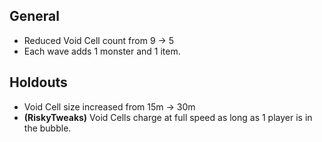 ## General

- Reduced Void Cell count from 9 -> 5
- Each wave adds 1 monster and 1 item.

## Holdouts

- Void Cell size increased from 15m -> 30m
- **(RiskyTweaks)** Void Cells charge at full speed as long as 1 player is in the bubble.